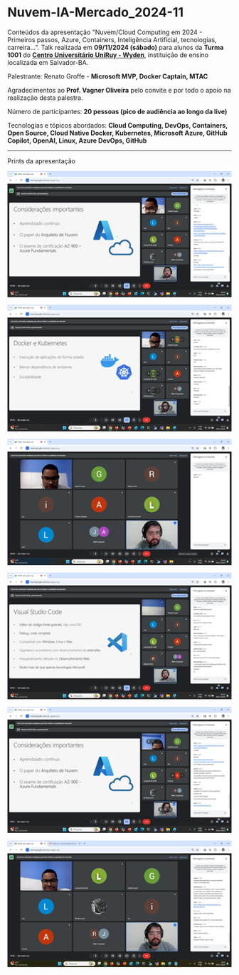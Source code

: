 # Nuvem-IA-Mercado_2024-11
Conteúdos da apresentação "Nuvem/Cloud Computing em 2024 - Primeiros passos, Azure, Containers, Inteligência Artificial, tecnologias, carreira...". Talk realizada em **09/11/2024 (sábado)** para alunos da **Turma 1001** do [**Centro Universitário UniRuy - Wyden**](https://www.wyden.com.br/unidades/uniruy), instituição de ensino localizada em Salvador-BA.

Palestrante: Renato Groffe - **Microsoft MVP, Docker Captain, MTAC**

Agradecimentos ao **Prof. Vagner Oliveira** pelo convite e por todo o apoio na realização desta palestra.

Número de participantes: **20 pessoas (pico de audiência ao longo da live)**

Tecnologias e tópicos abordados: **Cloud Computing, DevOps, Containers, Open Source, Cloud Native Docker, Kubernetes, Microsoft Azure, GitHub Copilot, OpenAI, Linux, Azure DevOps, GitHub**

---

Prints da apresentação

![Renato palestrando](img/n-04.png)

![Renato palestrando](img/n-03.png)

![Renato palestrando](img/n-01.png)

![Renato palestrando](img/n-02.png)

![Renato palestrando](img/n-05.png)

![Renato palestrando](img/n-06.png)
